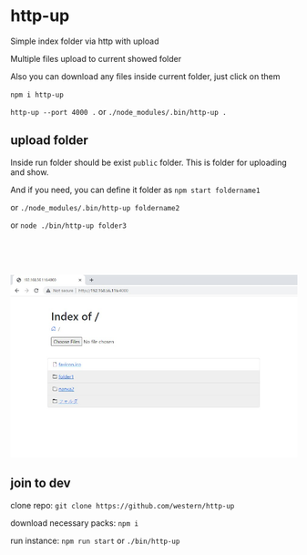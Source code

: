 # http-up
Simple index folder via http with upload

Multiple files upload to current showed folder

Also you can download any files inside current folder, just click on them

`npm i http-up`

`http-up --port 4000 .` or `./node_modules/.bin/http-up .`

## upload folder

Inside run folder should be exist `public` folder. This is folder for uploading and show.

And if you need, you can define it folder as `npm start foldername1`

or `./node_modules/.bin/http-up foldername2`

or `node ./bin/http-up folder3`

<br><br><br>

![alt text](https://github.com/western/http-up/blob/dev/doc/screen.jpg?raw=true)

## join to dev

clone repo:
`git clone https://github.com/western/http-up`

download necessary packs:
`npm i`

run instance:
`npm run start` or `./bin/http-up`
